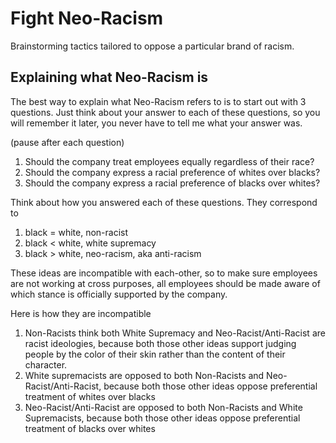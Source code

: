 # Fight Neo-Racism

Brainstorming tactics tailored to oppose a particular brand of racism.

## Explaining what Neo-Racism is

The best way to explain what Neo-Racism refers to is to start out with 3 questions.
Just think about your answer to each of these questions,
so you will remember it later,
you never have to tell me what your answer was.

(pause after each question)
1. Should the company treat employees equally regardless of their race?
2. Should the company express a racial preference of whites over blacks?
3. Should the company express a racial preference of blacks over whites?

Think about how you answered each of these questions.
They correspond to 
1. black = white, non-racist
2. black < white, white supremacy
3. black > white, neo-racism, aka anti-racism

These ideas are incompatible with each-other,
so to make sure employees are not working at cross purposes, 
all employees should be made aware of which stance is officially supported by the company.

Here is how they are incompatible
1. Non-Racists think both White Supremacy and Neo-Racist/Anti-Racist are racist ideologies,
because both those other ideas support judging people by the color of their skin rather than the content of their character.
2. White supremacists are opposed to both Non-Racists and Neo-Racist/Anti-Racist,
because both those other ideas oppose preferential treatment of whites over blacks
3. Neo-Racist/Anti-Racist are opposed to both Non-Racists and White Supremacists,
because both those other ideas oppose preferential treatment of blacks over whites

